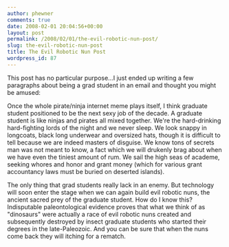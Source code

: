 ```yaml
---
author: phewner
comments: true
date: 2008-02-01 20:04:56+00:00
layout: post
permalink: /2008/02/01/the-evil-robotic-nun-post/
slug: the-evil-robotic-nun-post
title: The Evil Robotic Nun Post
wordpress_id: 87
---
```


This post has no particular purpose...I just ended up writing a few paragraphs about being a grad student in an email and thought you might be amused:

Once the whole pirate/ninja internet meme plays itself, I think graduate student positioned to be the next sexy job of the decade.  A graduate student is like ninjas and pirates all mixed together.  We're the hard-drinking hard-fighting lords of the night and we never sleep.  We look snappy in longcoats, black long underwear and oversized hats, though it is difficult to tell because we are indeed masters of disguise.  We know tons of secrets man was not meant to know, a fact which we will drukenly brag about when we have even the tiniest amount of rum.  We sail the high seas of academe, seeking whores and honor and grant money (which for various grant accountancy laws must be buried on deserted islands).

The only thing that grad students really lack in an enemy.  But technology will soon enter the stage when we can again build evil robotic nuns, the ancient sacred prey of the graduate student.  How do I know this?  Indisputable paleontological evidence proves that what we think of as "dinosaurs" were actually a race of evil robotic nuns created and subsequently destroyed by insect graduate students who started their degrees in the late-Paleozoic.  And you can be sure that when the nuns come back they will itching for a rematch.
